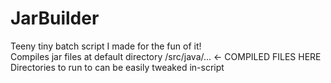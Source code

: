 # JarBuilder
Teeny tiny batch script I made for the fun of it! <br>
Compiles jar files at default directory /src/java/... <- COMPILED FILES HERE <br>
Directories to run to can be easily tweaked in-script

